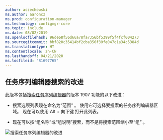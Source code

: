 ```yaml
---
author: aczechowski
ms.author: aaroncz
ms.prod: configuration-manager
ms.technology: configmgr-core
ms.topic: include
ms.date: 08/02/2019
ms.openlocfilehash: 96de68f56d66a78fa7356bf5399f5f4fcf004273
ms.sourcegitcommit: bbf820c35414bf2cba356f30fe047c1a34c5384d
ms.translationtype: HT
ms.contentlocale: zh-CN
ms.lasthandoff: 04/21/2020
ms.locfileid: "81697765"
---
```

## <a name="improvements-to-task-sequence-editor-search"></a><a name="bkmk_tssearch"></a> 任务序列编辑器搜索的改进

<!--4621085-->

此版本包括[搜索任务序列编辑器](../../technical-preview-1907.md#bkmk_tsedit)的版本 1907 功能的以下改进：

- 搜索选项列表现在命名为“范围”  。 使用它可选择要搜索的任务序列编辑器区域。 现在可以使用 Alt   + 向下键  打开此列表。

- 现在可以按“组名称”或“组说明”搜索，而不是将搜索范围缩小至“组”    。

![搜索任务序列编辑器的改进](../../media/4621085-task-sequence-search-1908.png)
